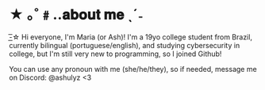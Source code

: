 # ★ ｡˚﹟..𝐚𝐛𝐨𝐮𝐭 𝐦𝐞 ˎˊ˗
   -͟͟͞☆ Hi everyone, I'm Maria (or Ash)! I'm a 19yo college student from Brazil, currently bilingual (portuguese/english), and studying cybersecurity in college, but I'm still very new to programming, so I joined Github!
   
   You can use any pronoun with me (she/he/they), so if needed, message me on Discord: @ashulyz <3
